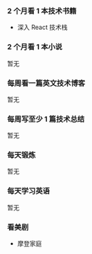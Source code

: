 ### 2 个月看 1 本技术书籍

- 深入 React 技术栈

### 2 个月看 1 本小说

暂无

### 每周看一篇英文技术博客

暂无

### 每周写至少 1 篇技术总结

暂无

### 每天锻炼

暂无

### 每天学习英语

暂无

### 看美剧

- 摩登家庭
